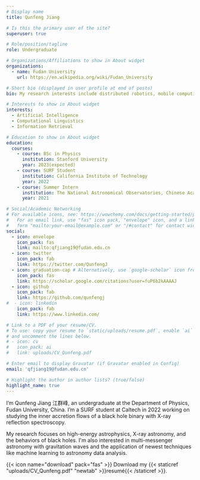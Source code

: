 ```yaml
---
# Display name
title: Qunfeng Jiang

# Is this the primary user of the site?
superuser: true

# Role/position/tagline
role: Undergraduate

# Organizations/Affiliations to show in About widget
organizations:
  - name: Fudan University
    url: https://en.wikipedia.org/wiki/Fudan_University

# Short bio (displayed in user profile at end of posts)
bio: My research interests include distributed robotics, mobile computing and programmable matter.

# Interests to show in About widget
interests:
  - Artificial Intelligence
  - Computational Linguistics
  - Information Retrieval

# Education to show in About widget
education:
  courses:
    - course: BSc in Physics
      institution: Stanford University
      year: 2023(expected)
    - course: SURF Student
      institution: California Institute of Technology
      year: 2022
    - course: Summer Intern
      institution: The National Astronomical Observatories, Chinese Academy of Sciences
      year: 2021

# Social/Academic Networking
# For available icons, see: https://wowchemy.com/docs/getting-started/page-builder/#icons
#   For an email link, use "fas" icon pack, "envelope" icon, and a link in the
#   form "mailto:your-email@example.com" or "/#contact" for contact widget.
social:
  - icon: envelope
    icon_pack: fas
    link: mailto:qfjiang19@fudan.edu.cn
  - icon: twitter
    icon_pack: fab
    link: https://twitter.com/QunfengJ
  - icon: graduation-cap # Alternatively, use `google-scholar` icon from `ai` icon pack
    icon_pack: fas
    link: https://scholar.google.com/citations?user=fuP6b2kAAAAJ
  - icon: github
    icon_pack: fab
    link: https://github.com/qunfengj
#  - icon: linkedin
    icon_pack: fab
    link: https://www.linkedin.com/

# Link to a PDF of your resume/CV.
# To use: copy your resume to `static/uploads/resume.pdf`, enable `ai` icons in `params.toml`,
# and uncomment the lines below.
# - icon: cv
#   icon_pack: ai
#   link: uploads/CV_Qunfeng.pdf

# Enter email to display Gravatar (if Gravatar enabled in Config)
email: 'qfjiang19@fudan.edu.cn'

# Highlight the author in author lists? (true/false)
highlight_name: true
---
```


I’m Qunfeng Jiang 江群峰, an undergraduate at the Department of Physics, Fudan University, China. I’m a SURF student at Caltech in 2022 working on studying the inner accretion flows of a black hole binary with X-ray reflection spectroscopy.

My research focuses on high-energy astrophysics, X-ray astronomy, and the behaviors of black holes. I'm also interested in multi-messenger astronomy with gravitation waves and the application of newest techniques like machine learning to astronomy data analysis.

{{< icon name="download" pack="fas" >}} Download my {{< staticref "uploads/CV_Qunfeng.pdf" "newtab" >}}resumé{{< /staticref >}}.
